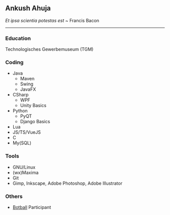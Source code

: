 ## Ankush Ahuja
*Et ipsa scientia potestas est* ~ Francis Bacon

<hr/>

### Education
Technologisches Gewerbemuseum (TGM)

### Coding
+ Java
  + Maven
  + Swing
  + JavaFX
+ CSharp
  + WPF
  + Unity Basics
+ Python
  + PyQT
  + Django Basics
+ Lua
+ JS/TS/VueJS
+ C
+ My(SQL)

### Tools
+ GNU/Linux
+ (wx)Maxima
+ Git
+ Gimp, Inkscape, Adobe Photoshop, Adobe Illustrator

### Others
+ [Botball](https://www.kipr.org/botball) Participant
